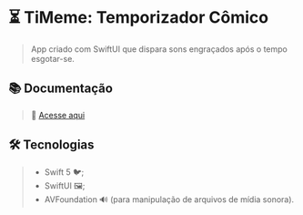 # ⏳ TiMeme: Temporizador Cômico

> App criado com SwiftUI que dispara sons engraçados após o tempo esgotar-se.

## 📚 Documentação
> 📖 [Acesse aqui](https://ionized-cinnamon-6fa.notion.site/TiMeme-Temporizador-C-mico-1a09a09090bf803aa60ac90216b6b6e1?pvs=4)  

## 🛠 Tecnologias  
>- Swift 5 🐦;  
>- SwiftUI 🖼️;  
>- AVFoundation 🔊 (para manipulação de arquivos de mídia sonora).  
